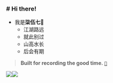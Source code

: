### # Hi there!

+ 我是**柒伍七**🦧
	- 江湖路远
	- 就此别过
	- 山高水长
	- 后会有期

> **Built for recording the good time.** [`💖`](https://s757129.github.io)


<a href="/"><img src="https://github-readme-stats.vercel.app/api?username=s757129&hide_title=true&hide_border=true&show_icons=true&include_all_commits=true&line_height=21&bg_color=0,EC6C6C,FFD479,FFFC79,73FA79&theme=graywhite&locale=cn" /></a><a href="/"><img src="https://github-readme-stats.vercel.app/api/top-langs/?username=s757129&hide_title=true&hide_border=true&layout=compact&bg_color=0,73FA79,73FDFF,D783FF&theme=graywhite&locale=cn" /></a>
